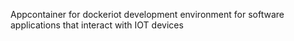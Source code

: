 Appcontainer for dockeriot development environment
for software applications that interact with IOT devices
